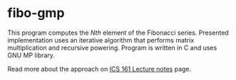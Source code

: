 # fibo-gmp

This program computes the *Nth* element of the Fibonacci series. Presented
implementation uses an iterative algorithm that performs matrix multiplication
and recursive powering. Program is written in C and uses GNU MP library.


Read more about the approach on 
[ICS 161 Lecture notes](http://www.ics.uci.edu/~eppstein/161/960109.html) page.
